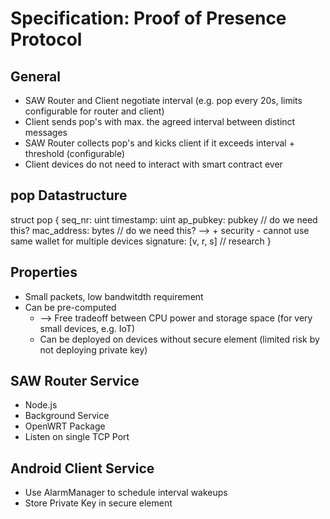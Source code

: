 # Specification: Proof of Presence Protocol

## General
* SAW Router and Client negotiate interval (e.g. pop every 20s, limits configurable for router and client)
* Client sends pop's with max. the agreed interval between distinct messages
* SAW Router collects pop's and kicks client if it exceeds interval + threshold (configurable)
* Client devices do not need to interact with smart contract ever


## pop Datastructure
struct pop {
    seq_nr: uint
    timestamp: uint
    ap_pubkey: pubkey // do we need this?
    mac_address: bytes // do we need this?  --> + security - cannot use same wallet for multiple devices
    signature: [v, r, s] // research
}

## Properties
* Small packets, low bandwitdth requirement
* Can be pre-computed 
    * --> Free tradeoff between CPU power and storage space (for very small devices, e.g. IoT)
    * Can be deployed on devices without secure element (limited risk by not deploying private key)


## SAW Router Service
* Node.js
* Background Service
* OpenWRT Package
* Listen on single TCP Port

## Android Client Service
* Use AlarmManager to schedule interval wakeups
* Store Private Key in secure element

